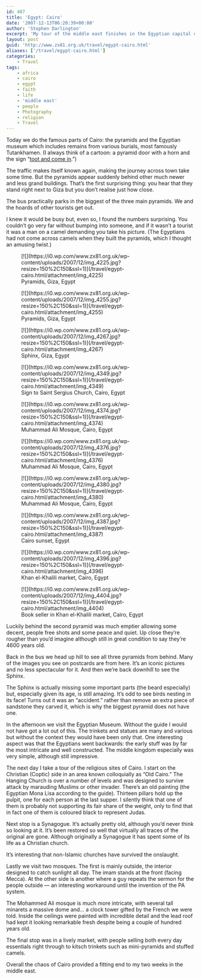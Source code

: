 ```yaml
---
id: 407
title: 'Egypt: Cairo'
date: '2007-12-13T06:20:39+00:00'
author: 'Stephen Darlington'
excerpt: 'My tour of the middle east finishes in the Egyptian capital city with a visit to some of the major sites.'
layout: post
guid: 'http://www.zx81.org.uk/travel/egypt-cairo.html'
aliases: ['/travel/egypt-cairo.html']
categories:
    - Travel
tags:
    - africa
    - cairo
    - egypt
    - faith
    - life
    - 'middle east'
    - people
    - Photography
    - religion
    - Travel
---
```


Today we do the famous parts of Cairo: the pyramids and the Egyptian museum which includes remains from various burials, most famously Tutankhamen. (I always think of a cartoon: a pyramid door with a horn and the sign “[toot and come in](http://www.cartoonstock.com/directory/t/toot_and_come_in.asp).”)

The traffic makes itself known again, making the journey across town take some time. But the pyramids appear suddenly behind other much newer and less grand buildings. That’s the first surprising thing: you hear that they stand right next to Giza but you don’t realise just how close.

The bus practically parks in the biggest of the three main pyramids. We and the hoards of other tourists get out.

I knew it would be busy but, even so, I found the numbers surprising. You couldn’t go very far without bumping into someone, and if it wasn’t a tourist it was a man on a camel demanding you take his picture. (The Egyptians had not come across camels when they built the pyramids, which I thought an amusing twist.)

<div class="gallery galleryid-407 gallery-columns-3 gallery-size-thumbnail" id="gallery-10"><figure class="gallery-item"><div class="gallery-icon landscape"> [![](https://i0.wp.com/www.zx81.org.uk/wp-content/uploads/2007/12/img_4225.jpg?resize=150%2C150&ssl=1)](/travel/egypt-cairo.html/attachment/img_4225) </div> <figcaption class="wp-caption-text gallery-caption" id="gallery-10-1054"> Pyramids, Giza, Egypt </figcaption></figure><figure class="gallery-item"><div class="gallery-icon landscape"> [![](https://i0.wp.com/www.zx81.org.uk/wp-content/uploads/2007/12/img_4255.jpg?resize=150%2C150&ssl=1)](/travel/egypt-cairo.html/attachment/img_4255) </div> <figcaption class="wp-caption-text gallery-caption" id="gallery-10-1055"> Pyramids, Giza, Egypt </figcaption></figure><figure class="gallery-item"><div class="gallery-icon landscape"> [![](https://i0.wp.com/www.zx81.org.uk/wp-content/uploads/2007/12/img_4267.jpg?resize=150%2C150&ssl=1)](/travel/egypt-cairo.html/attachment/img_4267) </div> <figcaption class="wp-caption-text gallery-caption" id="gallery-10-1056"> Sphinx, Giza, Egypt </figcaption></figure><figure class="gallery-item"><div class="gallery-icon landscape"> [![](https://i0.wp.com/www.zx81.org.uk/wp-content/uploads/2007/12/img_4349.jpg?resize=150%2C150&ssl=1)](/travel/egypt-cairo.html/attachment/img_4349) </div> <figcaption class="wp-caption-text gallery-caption" id="gallery-10-1057"> Sign to Saint Sergius Church, Cairo, Egypt </figcaption></figure><figure class="gallery-item"><div class="gallery-icon portrait"> [![](https://i0.wp.com/www.zx81.org.uk/wp-content/uploads/2007/12/img_4374.jpg?resize=150%2C150&ssl=1)](/travel/egypt-cairo.html/attachment/img_4374) </div> <figcaption class="wp-caption-text gallery-caption" id="gallery-10-1058"> Muhammad Ali Mosque, Cairo, Egypt </figcaption></figure><figure class="gallery-item"><div class="gallery-icon landscape"> [![](https://i0.wp.com/www.zx81.org.uk/wp-content/uploads/2007/12/img_4376.jpg?resize=150%2C150&ssl=1)](/travel/egypt-cairo.html/attachment/img_4376) </div> <figcaption class="wp-caption-text gallery-caption" id="gallery-10-1059"> Muhammad Ali Mosque, Cairo, Egypt </figcaption></figure><figure class="gallery-item"><div class="gallery-icon landscape"> [![](https://i0.wp.com/www.zx81.org.uk/wp-content/uploads/2007/12/img_4380.jpg?resize=150%2C150&ssl=1)](/travel/egypt-cairo.html/attachment/img_4380) </div> <figcaption class="wp-caption-text gallery-caption" id="gallery-10-1060"> Muhammad Ali Mosque, Cairo, Egypt </figcaption></figure><figure class="gallery-item"><div class="gallery-icon landscape"> [![](https://i0.wp.com/www.zx81.org.uk/wp-content/uploads/2007/12/img_4387.jpg?resize=150%2C150&ssl=1)](/travel/egypt-cairo.html/attachment/img_4387) </div> <figcaption class="wp-caption-text gallery-caption" id="gallery-10-1061"> Cairo sunset, Egypt </figcaption></figure><figure class="gallery-item"><div class="gallery-icon portrait"> [![](https://i0.wp.com/www.zx81.org.uk/wp-content/uploads/2007/12/img_4396.jpg?resize=150%2C150&ssl=1)](/travel/egypt-cairo.html/attachment/img_4396) </div> <figcaption class="wp-caption-text gallery-caption" id="gallery-10-1062"> Khan el-Khalili market, Cairo, Egypt </figcaption></figure><figure class="gallery-item"><div class="gallery-icon landscape"> [![](https://i0.wp.com/www.zx81.org.uk/wp-content/uploads/2007/12/img_4404.jpg?resize=150%2C150&ssl=1)](/travel/egypt-cairo.html/attachment/img_4404) </div> <figcaption class="wp-caption-text gallery-caption" id="gallery-10-1063"> Book seller in Khan el-Khalili market, Cairo, Egypt </figcaption></figure> </div>Luckily behind the second pyramid was much emptier allowing some decent, people free shots and some peace and quiet. Up close they’re rougher than you’d imagine although still in great condition to say they’re 4600 years old.

Back in the bus we head up hill to see all three pyramids from behind. Many of the images you see on postcards are from here. It’s an iconic pictures and no less spectacular for it. And then we’re back downhill to see the Sphinx.

The Sphinx is actually missing some important parts (the beard especially) but, especially given its age, is still amazing. It’s odd to see birds nesting in its face! Turns out it was an “accident.” rather than remove an extra piece of sandstone they carved it, which is why the biggest pyramid does not have one.

In the afternoon we visit the Egyptian Museum. Without the guide I would not have got a lot out of this. The trinkets and statues are many and various but without the context they would have been only that. One interesting aspect was that the Egyptians went backwards: the early stuff was by far the most intricate and well constructed. The middle kingdom especially was very simple, although still impressive.

The next day I take a tour of the religious sites of Cairo. I start on the Christian (Coptic) side in an area known colloquially as “Old Cairo.” The Hanging Church is over a number of levels and was designed to survive attack by marauding Muslims or other invader. There’s an old painting (the Egyptian Mona Lisa according to the guide). Thirteen pillars hold up the pulpit, one for each person at the last supper. I silently think that one of them is probably not supporting its fair share of the weight, only to find that in fact one of them is coloured black to represent Judas.

Next stop is a Synagogue. It’s actually pretty old, although you’d never think so looking at it. It’s been restored so well that virtually all traces of the original are gone. Although originally a Synagogue it has spent some of its life as a Christian church.

It’s interesting that non-Islamic churches have survived the onslaught.

Lastly we visit two mosques. The first is mainly outside, the interior designed to catch sunlight all day. The imam stands at the front (facing Mecca). At the other side is another where a guy repeats the sermon for the people outside — an interesting workaround until the invention of the PA system.

The Mohammed Ali mosque is much more intricate, with several tall minarets a massive dome and… a clock tower gifted by the French we were told. Inside the ceilings were painted with incredible detail and the lead roof had kept it looking remarkable fresh despite being a couple of hundred years old.

The final stop was in a lively market, with people selling both every day essentials right through to kitsch trinkets such as mini-pyramids and stuffed camels.

Overall the chaos of Cairo provided a fitting end to my two weeks in the middle east.